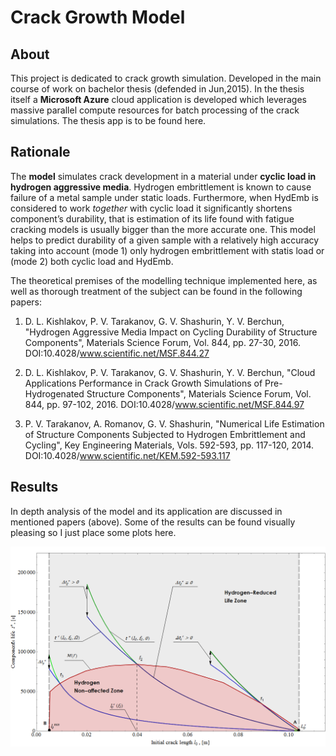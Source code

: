 # Crack Growth Model

## About
This project is dedicated to crack growth simulation. Developed in the main course of work on bachelor thesis (defended in Jun,2015). In the thesis itself a **Microsoft Azure** cloud application is developed which leverages massive parallel compute resources for batch processing of the crack simulations. The thesis app is to be found here. 
## Rationale
The **model** simulates crack development in a material under **cyclic load in hydrogen aggressive media**. Hydrogen embrittlement is known to cause failure of a metal sample under static loads. Furthermore, when HydEmb is considered to work *together* with cyclic load it significantly shortens component’s durability, that is estimation of its life found with fatigue cracking models is usually bigger than the more accurate one. This model helps to predict durability of a given sample with a relatively high accuracy taking into account (mode 1) only hydrogen embrittlement with statis load or (mode 2) both cyclic load and HydEmb.

The theoretical premises of the modelling technique implemented here, as well as thorough treatment of the subject can be found in the following papers:

1. 	D. L. Kishlakov, P. V. Tarakanov, G. V. Shashurin, Y. V. Berchun, "Hydrogen Aggressive Media Impact on Cycling Durability of Structure Components", Materials Science Forum, Vol. 844, pp. 27-30, 2016. DOI:10.4028/www.scientific.net/MSF.844.27

2. 	D. L. Kishlakov, P. V. Tarakanov, G. V. Shashurin, Y. V. Berchun, "Cloud Applications Performance in Crack Growth Simulations of Pre-Hydrogenated Structure Components", Materials Science Forum, Vol. 844, pp. 97-102, 2016. DOI:10.4028/www.scientific.net/MSF.844.97

3. 	P. V. Tarakanov, A. Romanov, G. V. Shashurin, "Numerical Life Estimation of Structure Components Subjected to Hydrogen Embrittlement and Cycling", Key Engineering Materials, Vols. 592-593, pp. 117-120, 2014. DOI:10.4028/www.scientific.net/KEM.592-593.117

## Results
In depth analysis of the model and its application are discussed in mentioned papers (above). Some of the results can be found visually pleasing so I just place some plots here.

![GitHub Logo](/image1.png)

